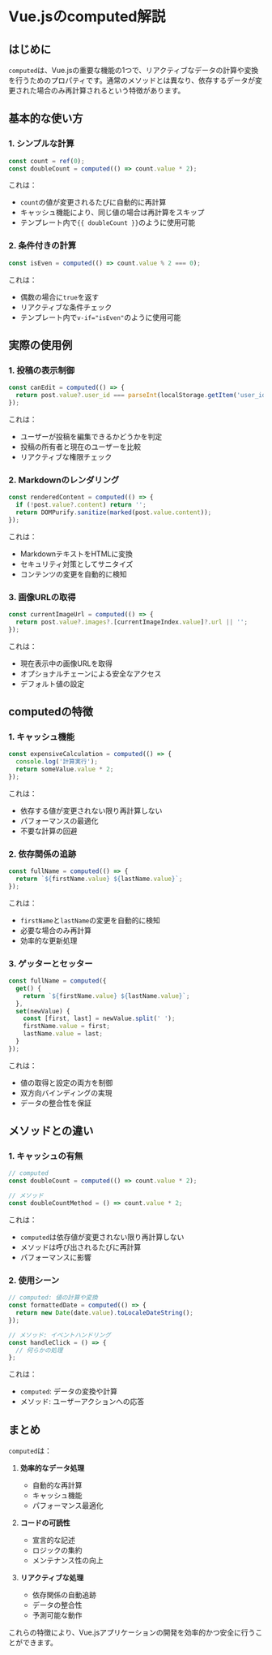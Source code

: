 # Vue.jsのcomputed解説

## はじめに

`computed`は、Vue.jsの重要な機能の1つで、リアクティブなデータの計算や変換を行うためのプロパティです。通常のメソッドとは異なり、依存するデータが変更された場合のみ再計算されるという特徴があります。

## 基本的な使い方

### 1. シンプルな計算

```javascript
const count = ref(0);
const doubleCount = computed(() => count.value * 2);
```

これは：
- `count`の値が変更されるたびに自動的に再計算
- キャッシュ機能により、同じ値の場合は再計算をスキップ
- テンプレート内で`{{ doubleCount }}`のように使用可能

### 2. 条件付きの計算

```javascript
const isEven = computed(() => count.value % 2 === 0);
```

これは：
- 偶数の場合に`true`を返す
- リアクティブな条件チェック
- テンプレート内で`v-if="isEven"`のように使用可能

## 実際の使用例

### 1. 投稿の表示制御

```javascript
const canEdit = computed(() => {
  return post.value?.user_id === parseInt(localStorage.getItem('user_id'));
});
```

これは：
- ユーザーが投稿を編集できるかどうかを判定
- 投稿の所有者と現在のユーザーを比較
- リアクティブな権限チェック

### 2. Markdownのレンダリング

```javascript
const renderedContent = computed(() => {
  if (!post.value?.content) return '';
  return DOMPurify.sanitize(marked(post.value.content));
});
```

これは：
- MarkdownテキストをHTMLに変換
- セキュリティ対策としてサニタイズ
- コンテンツの変更を自動的に検知

### 3. 画像URLの取得

```javascript
const currentImageUrl = computed(() => {
  return post.value?.images?.[currentImageIndex.value]?.url || '';
});
```

これは：
- 現在表示中の画像URLを取得
- オプショナルチェーンによる安全なアクセス
- デフォルト値の設定

## computedの特徴

### 1. キャッシュ機能

```javascript
const expensiveCalculation = computed(() => {
  console.log('計算実行');
  return someValue.value * 2;
});
```

これは：
- 依存する値が変更されない限り再計算しない
- パフォーマンスの最適化
- 不要な計算の回避

### 2. 依存関係の追跡

```javascript
const fullName = computed(() => {
  return `${firstName.value} ${lastName.value}`;
});
```

これは：
- `firstName`と`lastName`の変更を自動的に検知
- 必要な場合のみ再計算
- 効率的な更新処理

### 3. ゲッターとセッター

```javascript
const fullName = computed({
  get() {
    return `${firstName.value} ${lastName.value}`;
  },
  set(newValue) {
    const [first, last] = newValue.split(' ');
    firstName.value = first;
    lastName.value = last;
  }
});
```

これは：
- 値の取得と設定の両方を制御
- 双方向バインディングの実現
- データの整合性を保証

## メソッドとの違い

### 1. キャッシュの有無

```javascript
// computed
const doubleCount = computed(() => count.value * 2);

// メソッド
const doubleCountMethod = () => count.value * 2;
```

これは：
- `computed`は依存値が変更されない限り再計算しない
- メソッドは呼び出されるたびに再計算
- パフォーマンスに影響

### 2. 使用シーン

```javascript
// computed: 値の計算や変換
const formattedDate = computed(() => {
  return new Date(date.value).toLocaleDateString();
});

// メソッド: イベントハンドリング
const handleClick = () => {
  // 何らかの処理
};
```

これは：
- `computed`: データの変換や計算
- メソッド: ユーザーアクションへの応答

## まとめ

`computed`は：

1. **効率的なデータ処理**
   - 自動的な再計算
   - キャッシュ機能
   - パフォーマンス最適化

2. **コードの可読性**
   - 宣言的な記述
   - ロジックの集約
   - メンテナンス性の向上

3. **リアクティブな処理**
   - 依存関係の自動追跡
   - データの整合性
   - 予測可能な動作

これらの特徴により、Vue.jsアプリケーションの開発を効率的かつ安全に行うことができます。 
